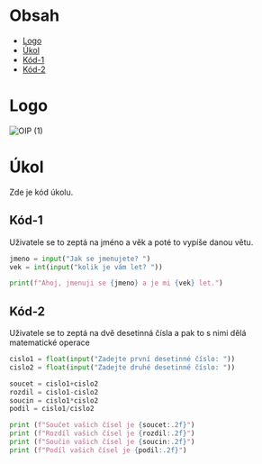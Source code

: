 # Obsah
  - [Logo](#Logo)
  - [Úkol](#Úkol)
  - [Kód-1](##Kód-1)
  - [Kód-2](##Kód-2)
# Logo

![OIP (1)](https://github.com/user-attachments/assets/6d570aec-04b0-4ee1-9173-18057dddc5ff)

# Úkol
Zde je kód úkolu.
## Kód-1
Uživatele se to zeptá na jméno a věk a poté to vypíše danou větu.
```python
jmeno = input("Jak se jmenujete? ")
vek = int(input("kolik je vám let? "))

print(f"Ahoj, jmenuji se {jmeno} a je mi {vek} let.")
```

## Kód-2
Uživatele se to zeptá na dvě desetinná čísla a pak to s nimi dělá matematické operace
```python
cislo1 = float(input("Zadejte první desetinné číslo: "))
cislo2 = float(input("Zadejte druhé desetinné číslo: "))

soucet = cislo1+cislo2
rozdil = cislo1-cislo2
soucin = cislo1*cislo2
podil = cislo1/cislo2

print (f"Součet vašich čísel je {soucet:.2f}")
print (f"Rozdíl vašich čísel je {rozdil:.2f}")
print (f"Součin vašich čísel je {soucin:.2f}")
print (f"Podíl vašich čísel je {podil:.2f}")
```
